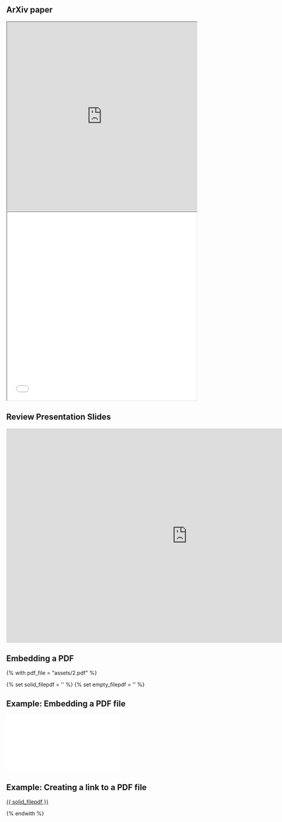 ## ArXiv paper

<iframe src="https://arxiv.org/pdf/2111.06377.pdf" width="100%" height="500px"></iframe>
<iframe src="../../assets/2.pdf" width="100%" height="500px"></iframe>

## Review Presentation Slides

<iframe src="https://docs.google.com/presentation/d/e/2PACX-1vRI-T5ZEn_bWpM3G4upV1CfgyUgL3duD0BVTuUSBgcBlcGEc1HL_soJUzZ7ZnyXNVewjTJrGkmHs4Bf/embed?start=false&loop=false&delayms=3000" frameborder="0" width="960" height="569" allowfullscreen="true" mozallowfullscreen="true" webkitallowfullscreen="true"></iframe>

## Embedding a PDF

<!--- file: docs/howto/embedding_pdf.md --->
{% with pdf_file = "assets/2.pdf" %}

{% set solid_filepdf = '<i class="fas fa-file-pdf"></i>' %}
{% set empty_filepdf = '<i class="far fa-file-pdf"></i>' %}

## Example: Embedding a PDF file

<object data="{{ pdf_file }}" type="application/pdf">
    <embed src="{{ pdf_file }}" type="application/pdf" />
</object>

## Example: Creating a link to a PDF file

<a href="{{ pdf_file }}" class="image fit">{{ solid_filepdf }}</a>

{% endwith %}